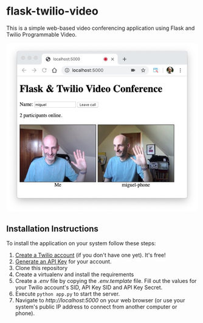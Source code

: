 # flask-twilio-video

This is a simple web-based video conferencing application using Flask and Twilio Programmable Video.

![Screenshot](screenshot.jpg)

## Installation Instructions

To install the application on your system follow these steps:

1. [Create a Twilio account](www.twilio.com/referral/7fB3Je) (if you don't have one yet). It's free!
2. [Generate an API Key](https://www.twilio.com/console/project/api-keys) for your account.
3. Clone this repository
4. Create a virtualenv and install the requirements
5. Create a *.env* file by copying the *.env.template* file. Fill out the values for your Twilio account's SID, API Key SID and API Key Secret.
6. Execute `python app.py` to start the server.
7. Navigate to *http://localhost:5000* on your web browser (or use your system's public IP address to connect from another computer or phone).
